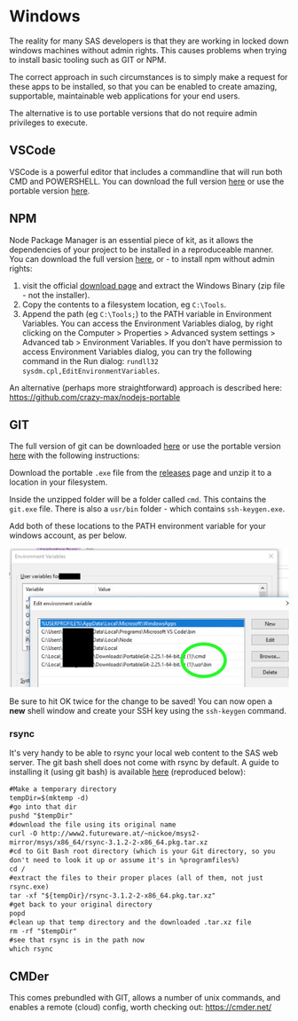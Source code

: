 <!-- this has to be in the root folder as it is linked from an sgf2020 paper -->
Windows
====================

The reality for many SAS developers is that they are working in locked down windows machines without admin rights.  This causes problems when trying to install basic tooling such as GIT or NPM.

The correct approach in such circumstances is to simply make a request for these apps to be installed, so that you can be enabled to create amazing, supportable, maintainable web applications for your end users.

The alternative is to use portable versions that do not require admin privileges to execute.

VSCode
---------------------

VSCode is a powerful editor that includes a commandline that will run both CMD and POWERSHELL.  You can download the full version [here](https://code.visualstudio.com/download) or use the portable version [here](https://github.com/garethflowers/vscode-portable).

NPM
---------------------
Node Package Manager is an essential piece of kit, as it allows the dependencies of your project to be installed in a reproduceable manner.  You can download the full version [here](https://www.npmjs.com/get-npm), or - to install npm without admin rights:

1. visit the official [download page](https://nodejs.org/en/download) and extract the Windows Binary (zip file - not the installer).
2. Copy the contents to a filesystem location, eg `C:\Tools`.
3. Append the path (eg `C:\Tools;`) to the PATH variable in Environment Variables.  You can access the Environment Variables dialog, by right clicking on the Computer > Properties > Advanced system settings > Advanced tab > Environment Variables.
If you don’t have permission to access Environment Variables dialog, you can try the following command in the Run dialog:  `rundll32 sysdm.cpl,EditEnvironmentVariables`.

An alternative (perhaps more straightforward) approach is described here: https://github.com/crazy-max/nodejs-portable

GIT
---------------------

The full version of git can be downloaded [here](https://git-scm.com/downloads) or use the portable version [here](https://github.com/git-for-windows/git/releases) with the following instructions:

Download the portable `.exe` file from the [releases](https://github.com/git-for-windows/git/releases) page and unzip it to a location in your filesystem.

Inside the unzipped folder will be a folder called `cmd`. This contains the `git.exe` file.  There is also a `usr/bin` folder - which contains `ssh-keygen.exe`.

Add both of these locations to the PATH environment variable for your windows account, as per below.

![adding path in windows](img/windowspath.png)

Be sure to hit OK twice for the change to be saved!  You can now open a **new** shell window and create your SSH key using the `ssh-keygen` command.

### rsync

It's very handy to be able to rsync your local web content to the SAS web server.  The git bash shell does not come with rsync by default.  A guide to installing it (using git bash) is available [here](https://gist.github.com/hisplan/ee54e48f17b92c6609ac16f83073dde6#gistcomment-3462247) (reproduced below):

```
#Make a temporary directory
tempDir=$(mktemp -d)
#go into that dir
pushd "$tempDir"
#download the file using its original name
curl -O http://www2.futureware.at/~nickoe/msys2-mirror/msys/x86_64/rsync-3.1.2-2-x86_64.pkg.tar.xz
#cd to Git Bash root directory (which is your Git directory, so you don't need to look it up or assume it's in %programfiles%)
cd /
#extract the files to their proper places (all of them, not just rsync.exe)
tar -xf "${tempDir}/rsync-3.1.2-2-x86_64.pkg.tar.xz"
#get back to your original directory
popd
#clean up that temp directory and the downloaded .tar.xz file
rm -rf "$tempDir"
#see that rsync is in the path now
which rsync
```

CMDer
---------------------

This comes prebundled with GIT, allows a number of unix commands, and enables a remote (cloud) config, worth checking out:  https://cmder.net/

<meta name="description" content="Windows specific tips when setting up an environment for building Web Apps on SAS">